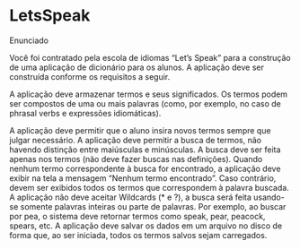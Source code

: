 # LetsSpeak

Enunciado

Você foi contratado pela escola de idiomas “Let’s Speak” para a construção de uma aplicação de dicionário para os alunos.
A aplicação deve ser construída conforme os requisitos a seguir.

A aplicação deve armazenar termos e seus significados. Os termos podem ser compostos de uma ou mais palavras (como, por exemplo, no caso de phrasal verbs e expressões idiomáticas).

A aplicação deve permitir que o aluno insira novos termos sempre que julgar necessário. A aplicação deve permitir a busca de termos, não havendo distinção entre maiúsculas e minúsculas.
A busca deve ser feita apenas nos termos (não deve fazer buscas nas definições). Quando nenhum termo correspondente à busca for encontrado, a aplicação deve exibir na tela a mensagem “Nenhum termo encontrado”.
Caso contrário, devem ser exibidos todos os termos que correspondem à palavra buscada. A aplicação não deve aceitar Wildcards (* e ?), a busca será feita usando-se somente palavras inteiras ou parte de palavras.
Por exemplo, ao buscar por pea, o sistema deve retornar termos como speak, pear, peacock, spears, etc.
A aplicação deve salvar os dados em um arquivo no disco de forma que, ao ser iniciada, todos os termos salvos sejam carregados.
